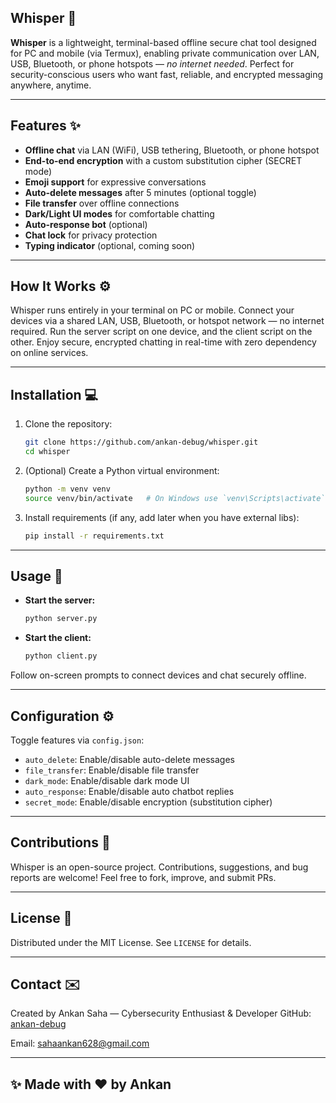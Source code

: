 

## Whisper 🚀

**Whisper** is a lightweight, terminal-based offline secure chat tool designed for PC and mobile (via Termux), enabling private communication over LAN, USB, Bluetooth, or phone hotspots — *no internet needed*. Perfect for security-conscious users who want fast, reliable, and encrypted messaging anywhere, anytime.

---

## Features ✨

* **Offline chat** via LAN (WiFi), USB tethering, Bluetooth, or phone hotspot
* **End-to-end encryption** with a custom substitution cipher (SECRET mode)
* **Emoji support** for expressive conversations
* **Auto-delete messages** after 5 minutes (optional toggle)
* **File transfer** over offline connections
* **Dark/Light UI modes** for comfortable chatting
* **Auto-response bot** (optional)
* **Chat lock** for privacy protection
* **Typing indicator** (optional, coming soon)

---

## How It Works ⚙️

Whisper runs entirely in your terminal on PC or mobile. Connect your devices via a shared LAN, USB, Bluetooth, or hotspot network — no internet required. Run the server script on one device, and the client script on the other. Enjoy secure, encrypted chatting in real-time with zero dependency on online services.

---

## Installation 💻

1. Clone the repository:

   ```bash
   git clone https://github.com/ankan-debug/whisper.git  
   cd whisper  
   ```

2. (Optional) Create a Python virtual environment:

   ```bash
   python -m venv venv  
   source venv/bin/activate   # On Windows use `venv\Scripts\activate`  
   ```

3. Install requirements (if any, add later when you have external libs):

   ```bash
   pip install -r requirements.txt  
   ```

---

## Usage 🚀

* **Start the server:**

  ```bash
  python server.py  
  ```

* **Start the client:**

  ```bash
  python client.py  
  ```

Follow on-screen prompts to connect devices and chat securely offline.

---

## Configuration ⚙️

Toggle features via `config.json`:

* `auto_delete`: Enable/disable auto-delete messages
* `file_transfer`: Enable/disable file transfer
* `dark_mode`: Enable/disable dark mode UI
* `auto_response`: Enable/disable auto chatbot replies
* `secret_mode`: Enable/disable encryption (substitution cipher)

---

## Contributions 🤝

Whisper is an open-source project. Contributions, suggestions, and bug reports are welcome! Feel free to fork, improve, and submit PRs.

---

## License 📄

Distributed under the MIT License. See `LICENSE` for details.

---

## Contact ✉️

Created by Ankan Saha — Cybersecurity Enthusiast & Developer
GitHub: [ankan-debug](https://github.com/ankan-debug)

Email: sahaankan628@gmail.com

---

## ✨ Made with ❤️ by Ankan


